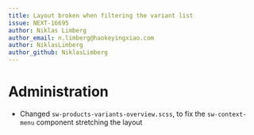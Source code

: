 ```yaml
---
title: Layout broken when filtering the variant list
issue: NEXT-16695
author: Niklas Limberg
author_email: n.limberg@haokeyingxiao.com
author: NiklasLimberg
author_github: NiklasLimberg
---
```

# Administration
*  Changed `sw-products-variants-overview.scss`, to fix the `sw-context-menu` component stretching the layout
